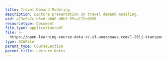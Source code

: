 ```yaml
---
title: Travel Demand Modeling
description: Lecture presentation on travel demand modeling.
uid: a73e9a7c-b5ed-bbd0-d0b9-55ca172c0856
resourcetype: Document
file_type: application/pdf
file: >-
  https://open-learning-course-data-rc.s3.amazonaws.com/1-201j-transportation-systems-analysis-demand-and-economics-fall-2008/a73e9a7cb5edbbd0d0b955ca172c0856_MIT1_201JF08_lec05.pdf
type: OCWFile
parent_type: CourseSection
parent_title: Lecture Notes
---
```

